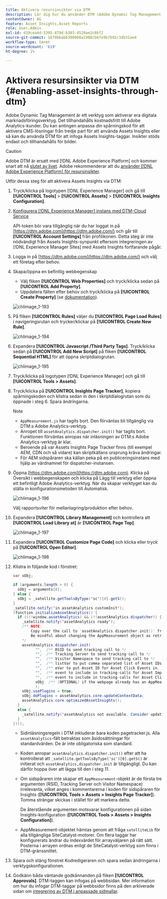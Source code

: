 ```yaml
---
title: Aktivera resursinsikter via DTM
description: Lär dig hur du använder DTM (Adobe Dynamic Tag Management) för att aktivera resursinsikter.
contentOwner: AG
feature: Asset Insights,Asset Reports
role: User,Admin
exl-id: d19cea4d-5395-479d-b303-4529ae2c0bf2
source-git-commit: 1679bbab6390808a1988cb6fe9b7692c3db31ae4
workflow-type: tm+mt
source-wordcount: '619'
ht-degree: 1%

---
```


# Aktivera resursinsikter via DTM {#enabling-asset-insights-through-dtm}

Adobe Dynamic Tag Management är ett verktyg som aktiverar era digitala marknadsföringsverktyg. Det tillhandahålls kostnadsfritt till Adobe Analytics-kunder. Du kan antingen anpassa din spårningskod för att aktivera CMS-lösningar från tredje part för att använda Assets Insights eller så kan du använda DTM för att infoga Assets Insights-taggar. Insikter stöds endast och tillhandahålls för bilder.

>[!CAUTION]
>
>Adobe DTM är ersatt med [!DNL Adobe Experience Platform] och kommer snart att nå [slutet av livet](https://medium.com/launch-by-adobe/dtm-plans-for-a-sunset-3c6aab003a6f). Adobe rekommenderar att du [använder [!DNL Adobe Experience Platform] för resursinsikter](https://experienceleague.adobe.com/docs/experience-manager-learn/assets/advanced/asset-insights-launch-tutorial.html).

Utför dessa steg för att aktivera Assets Insights via DTM:

1. Tryck/klicka på logotypen [!DNL Experience Manager] och gå till **[!UICONTROL Tools]** > **[!UICONTROL Assets]** > **[!UICONTROL Insights Configuration]**.
1. [Konfigurera [!DNL Experience Manager] instans med DTM-Cloud Service](../sites-administering/dtm.md)

   API-token bör vara tillgänglig när du har loggat in på [https://dtm.adobe.com](https://dtm.adobe.com/) och går till **[!UICONTROL Account Settings]** från profilikonen. Detta steg är inte nödvändigt från Assets Insights-synpunkt eftersom integreringen av [!DNL Experience Manager Sites] med Assets Insights fortfarande pågår.

1. Logga in på [https://dtm.adobe.com](https://dtm.adobe.com/) och välj ett företag efter behov.
1. Skapa/öppna en befintlig webbegenskap

   * Välj fliken **[!UICONTROL Web Properties]** och tryck/klicka sedan på **[!UICONTROL Add Property]**.
   * Uppdatera fälten efter behov och tryck/klicka på **[!UICONTROL Create Property]** (se [dokumentation](https://helpx.adobe.com/experience-manager/using/dtm.html)).

   ![chlimage_1-193](assets/chlimage_1-193.png)

1. På fliken **[!UICONTROL Rules]** väljer du **[!UICONTROL Page Load Rules]** i navigeringsrutan och trycker/klickar på **[!UICONTROL Create New Rule]**.

   ![chlimage_1-194](assets/chlimage_1-194.png)

1. Expandera **[!UICONTROL Javascript /Third Party Tags]**. Tryck/klicka sedan på **[!UICONTROL Add New Script]** på fliken **[!UICONTROL Sequential HTML]** för att öppna skriptdialogrutan.

   ![chlimage_1-195](assets/chlimage_1-195.png)

1. Tryck/klicka på logotypen [!DNL Experience Manager] och gå till **[!UICONTROL Tools > Assets]**.
1. Tryck/klicka på **[!UICONTROL Insights Page Tracker]**, kopiera spårningskoden och klistra sedan in den i skriptdialogrutan som du öppnade i steg 6. Spara ändringarna.

   >[!NOTE]
   >
   >* `AppMeasurement.js` har tagits bort. Den förväntas bli tillgänglig via DTM:s Adobe Analytics-verktyg.
   >* Anropet till `assetAnalytics.dispatcher.init()` har tagits bort. Funktionen förväntas anropas när inläsningen av DTM:s Adobe Analytics-verktyg är klar.
   >* Beroende på var Assets Insights Page Tracker finns (till exempel AEM, CDN och så vidare) kan skriptkällans ursprung kräva ändringar.
   >* För AEM sidspåraren ska källan peka på en publiceringsinstans med hjälp av värdnamnet för dispatcher-instansen.


1. Öppna [https://dtm.adobe.com](https://dtm.adobe.com). Klicka på Översikt i webbegenskapen och klicka på Lägg till verktyg eller öppna ett befintligt Adobe Analytics-verktyg. När du skapar verktyget kan du ställa in konfigurationsmetoden till Automatisk.

   ![chlimage_1-196](assets/chlimage_1-196.png)

   Välj rapportsviter för mellanlagring/produktion efter behov.

1. Expandera **[!UICONTROL Library Management]** och kontrollera att **[!UICONTROL Load Library at]** är **[!UICONTROL Page Top]**.

   ![chlimage_1-197](assets/chlimage_1-197.png)

1. Expandera **[!UICONTROL Customize Page Code]** och klicka eller tryck på **[!UICONTROL Open Editor]**.

   ![chlimage_1-198](assets/chlimage_1-198.png)

1. Klistra in följande kod i fönstret:

   ```java
   var sObj;
   
   if (arguments.length > 0) {
     sObj = arguments[0];
   } else {
     sObj = _satellite.getToolsByType('sc')[0].getS();
   }
   _satellite.notify('in assetAnalytics customInit');
   (function initializeAssetAnalytics() {
     if ((!!window.assetAnalytics) && (!!assetAnalytics.dispatcher)) {
       _satellite.notify('assetAnalytics ready');
       /** NOTE:
           Copy over the call to 'assetAnalytics.dispatcher.init()' from Assets Pagetracker
           Be mindful about changing the AppMeasurement object as retrieved above.
       */
       assetAnalytics.dispatcher.init(
             "",  /** RSID to send tracking-call to */
             "",  /** Tracking Server to send tracking-call to */
             "",  /** Visitor Namespace to send tracking-call to */
             "",  /** listVar to put comma-separated-list of Asset IDs for Asset Impression Events in tracking-call, e.g. 'listVar1' */
             "",  /** eVar to put Asset ID for Asset Click Events in, e.g. 'eVar3' */
             "",  /** event to include in tracking-calls for Asset Impression Events, e.g. 'event8' */
             "",  /** event to include in tracking-calls for Asset Click Events, e.g. 'event7' */
             sObj  /** [OPTIONAL] if the webpage already has an AppMeasurement object, please include the object here. If unspecified, Pagetracker Core shall create its own AppMeasurement object */
             );
       sObj.usePlugins = true;
       sObj.doPlugins = assetAnalytics.core.updateContextData;
       assetAnalytics.core.optimizedAssetInsights();
     }
     else {
       _satellite.notify('assetAnalytics not available. Consider updating the Custom Page Code', 4);
     }
   })();
   ```

   * Sidinläsningsregeln i DTM inkluderar bara koden pagetracker.js. Alla `assetAnalytics`-fält betraktas som åsidosättningar för standardvärden. De är inte obligatoriska som standard.
   * Koden anropar `assetAnalytics.dispatcher.init()` efter att ha kontrollerat att `_satellite.getToolsByType('sc')[0].getS()` är initierat och `assetAnalytics,dispatcher.init` är tillgängligt. Du kan därför hoppa över att lägga till den i steg 11.
   * Om sidspåraren inte skapar ett `AppMeasurement`-objekt är de första tre argumenten (RSID, Tracking Server och Visitor Namespace) irrelevanta, vilket anges i kommentarerna i koden för sidspåraren för Insights (**[!UICONTROL Tools > Assets > Insights Page Tracker]**). Tomma strängar skickas i stället för att markera detta.

      De återstående argumenten motsvarar konfigurationen på sidan Insights-konfiguration (**[!UICONTROL Tools > Assets > Insights Configuration]**).

   * AppMeasurement-objektet hämtas genom att fråga `satelliteLib` för alla tillgängliga SiteCatalyst-motorer. Om flera taggar har konfigurerats ändrar du indexvärdet för arrayväljaren på rätt sätt. Posterna i arrayen ordnas enligt de SiteCatalyst-verktyg som finns i DTM-gränssnittet.

1. Spara och stäng fönstret Kodredigeraren och spara sedan ändringarna i verktygskonfigurationen.
1. Godkänn båda väntande godkännanden på fliken **[!UICONTROL Approvals]**. DTM-taggen kan infogas på webbsidan. Mer information om hur du infogar DTM-taggar på webbsidor finns på den arkiverade sidan om [integrering av DTM i anpassade sidmallar](https://web.archive.org/web/20180816221834/https://blogs.adobe.com/experiencedelivers/experience-management/integrating-dtm-custom-aem6-page-template).

